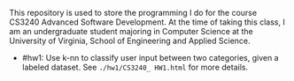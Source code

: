 This repository is used to store the programming I do for the course CS3240 Advanced Software Development. At the time of taking this class, I am an undergraduate student majoring in Computer Science at the University of Virginia, School of Engineering and Applied Science.

* #hw1: Use k-nn to classify user input between two categories, given a labeled dataset. See `./hw1/CS3240_ HW1.html` for more details.